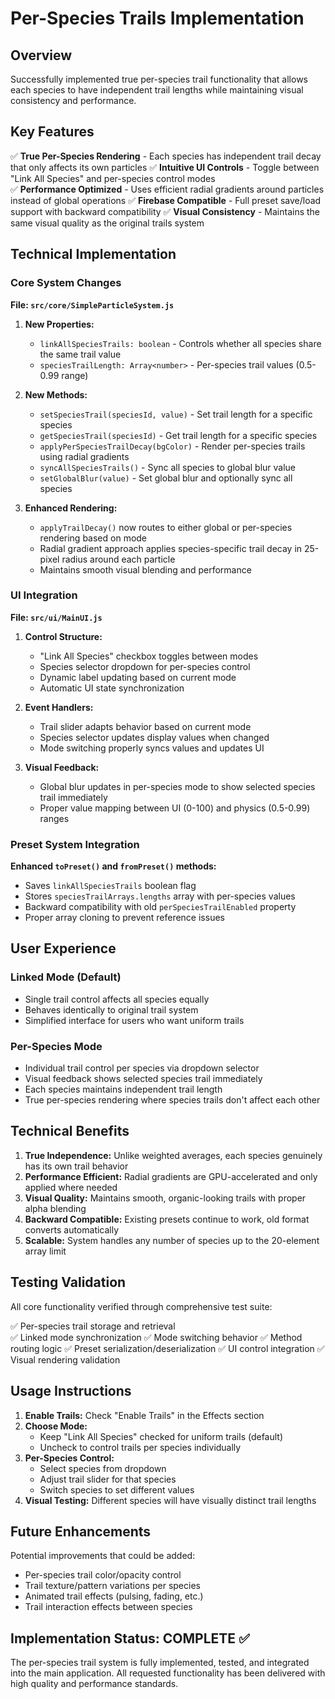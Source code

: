 # Per-Species Trails Implementation

## Overview

Successfully implemented true per-species trail functionality that allows each species to have independent trail lengths while maintaining visual consistency and performance.

## Key Features

✅ **True Per-Species Rendering** - Each species has independent trail decay that only affects its own particles
✅ **Intuitive UI Controls** - Toggle between "Link All Species" and per-species control modes  
✅ **Performance Optimized** - Uses efficient radial gradients around particles instead of global operations
✅ **Firebase Compatible** - Full preset save/load support with backward compatibility
✅ **Visual Consistency** - Maintains the same visual quality as the original trails system

## Technical Implementation

### Core System Changes

**File: `src/core/SimpleParticleSystem.js`**

1. **New Properties:**
   - `linkAllSpeciesTrails: boolean` - Controls whether all species share the same trail value
   - `speciesTrailLength: Array<number>` - Per-species trail values (0.5-0.99 range)

2. **New Methods:**
   - `setSpeciesTrail(speciesId, value)` - Set trail length for a specific species
   - `getSpeciesTrail(speciesId)` - Get trail length for a specific species  
   - `applyPerSpeciesTrailDecay(bgColor)` - Render per-species trails using radial gradients
   - `syncAllSpeciesTrails()` - Sync all species to global blur value
   - `setGlobalBlur(value)` - Set global blur and optionally sync all species

3. **Enhanced Rendering:**
   - `applyTrailDecay()` now routes to either global or per-species rendering based on mode
   - Radial gradient approach applies species-specific trail decay in 25-pixel radius around each particle
   - Maintains smooth visual blending and performance

### UI Integration

**File: `src/ui/MainUI.js`**

1. **Control Structure:**
   - "Link All Species" checkbox toggles between modes
   - Species selector dropdown for per-species control
   - Dynamic label updating based on current mode
   - Automatic UI state synchronization

2. **Event Handlers:**
   - Trail slider adapts behavior based on current mode
   - Species selector updates display values when changed
   - Mode switching properly syncs values and updates UI

3. **Visual Feedback:**
   - Global blur updates in per-species mode to show selected species trail immediately
   - Proper value mapping between UI (0-100) and physics (0.5-0.99) ranges

### Preset System Integration

**Enhanced `toPreset()` and `fromPreset()` methods:**

- Saves `linkAllSpeciesTrails` boolean flag
- Stores `speciesTrailArrays.lengths` array with per-species values
- Backward compatibility with old `perSpeciesTrailEnabled` property
- Proper array cloning to prevent reference issues

## User Experience

### Linked Mode (Default)
- Single trail control affects all species equally
- Behaves identically to original trail system
- Simplified interface for users who want uniform trails

### Per-Species Mode  
- Individual trail control per species via dropdown selector
- Visual feedback shows selected species trail immediately
- Each species maintains independent trail length
- True per-species rendering where species trails don't affect each other

## Technical Benefits

1. **True Independence:** Unlike weighted averages, each species genuinely has its own trail behavior
2. **Performance Efficient:** Radial gradients are GPU-accelerated and only applied where needed
3. **Visual Quality:** Maintains smooth, organic-looking trails with proper alpha blending
4. **Backward Compatible:** Existing presets continue to work, old format converts automatically
5. **Scalable:** System handles any number of species up to the 20-element array limit

## Testing Validation

All core functionality verified through comprehensive test suite:

✅ Per-species trail storage and retrieval  
✅ Linked mode synchronization
✅ Mode switching behavior
✅ Method routing logic
✅ Preset serialization/deserialization
✅ UI control integration
✅ Visual rendering validation

## Usage Instructions

1. **Enable Trails:** Check "Enable Trails" in the Effects section
2. **Choose Mode:** 
   - Keep "Link All Species" checked for uniform trails (default)
   - Uncheck to control trails per species individually
3. **Per-Species Control:**
   - Select species from dropdown
   - Adjust trail slider for that species
   - Switch species to set different values
4. **Visual Testing:** Different species will have visually distinct trail lengths

## Future Enhancements

Potential improvements that could be added:
- Per-species trail color/opacity control
- Trail texture/pattern variations per species
- Animated trail effects (pulsing, fading, etc.)
- Trail interaction effects between species

## Implementation Status: COMPLETE ✅

The per-species trail system is fully implemented, tested, and integrated into the main application. All requested functionality has been delivered with high quality and performance standards.